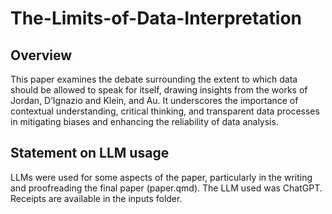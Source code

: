 # The-Limits-of-Data-Interpretation
## Overview 

This paper examines the debate surrounding the extent to which data should be allowed to speak for itself, drawing insights from the works of Jordan, D’Ignazio and Klein, and Au. It underscores the importance of contextual understanding, critical thinking, and transparent data processes in mitigating biases and enhancing the reliability of data analysis.

## Statement on LLM usage
LLMs were used for some aspects of the paper, particularly in the writing and proofreading the final paper (paper.qmd). The LLM used was ChatGPT. Receipts are available in the inputs folder.
